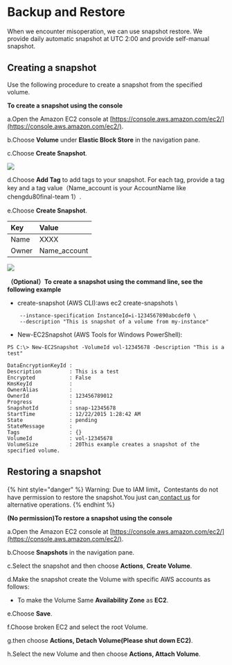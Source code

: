 # Backup and Restore

When we encounter misoperation, we can use snapshot restore. We provide daily automatic snapshot at UTC 2:00 and provide self-manual snapshot.

## Creating a snapshot <a id="ebs-create-snapshot"></a>

Use the following procedure to create a snapshot from the specified volume.

**To create a snapshot using the console**

a.Open the Amazon EC2 console at [https://console.aws.amazon.com/ec2/](https://console.aws.amazon.com/ec2/).

b.Choose **Volume** under **Elastic Block Store** in the navigation pane.

c.Choose **Create Snapshot**.

![](../../.gitbook/assets/image%20%2865%29.png)

d.Choose **Add Tag** to add tags to your snapshot. For each tag, provide a tag key and a tag value（Name\_account is your AccountName like chengdu80final-team 1）.

e.Choose **Create Snapshot**.

| Key | Value |
| :--- | :--- |
| Name | XXXX |
| Owner | Name\_account |

![](../../.gitbook/assets/image%20%2866%29.png)

**（Optional）To create a snapshot using the command line, see the following example**

* create-snapshot \(AWS CLI\):aws ec2 create-snapshots \

```text
    --instance-specification InstanceId=i-1234567890abcdef0 \
    --description "This is snapshot of a volume from my-instance"
```

* New-EC2Snapshot \(AWS Tools for Windows PowerShell\):

```text
PS C:\> New-EC2Snapshot -VolumeId vol-12345678 -Description "This is a test"

DataEncryptionKeyId :
Description         : This is a test
Encrypted           : False
KmsKeyId            :
OwnerAlias          :
OwnerId             : 123456789012
Progress            :
SnapshotId          : snap-12345678
StartTime           : 12/22/2015 1:28:42 AM
State               : pending
StateMessage        :
Tags                : {}
VolumeId            : vol-12345678
VolumeSize          : 20This example creates a snapshot of the specified volume.
```

## Restoring a snapshot <a id="ebs-create-snapshot"></a>

{% hint style="danger" %}
Warning: Due to IAM limit，Contestants do not have permission to restore the snapshot.You just can[ contact us](../../tech-support/online-support.md) for alternative operations.
{% endhint %}

**\(No permission\)To restore a snapshot using the console**

a.Open the Amazon EC2 console at [https://console.aws.amazon.com/ec2/](https://console.aws.amazon.com/ec2/).

b.Choose **Snapshots** in the navigation pane.

c.Select the snapshot and then choose **Actions**, **Create Volume**.

d.Make the snapshot create the Volume with specific AWS accounts as follows:

* To make the Volume  Same **Availability Zone** as **EC2**.

e.Choose **Save**.

f.Choose broken EC2 and select the root Volume.

g.then choose **Actions, Detach Volume\(Please shut down EC2\)**.

h.Select the new Volume and then choose **Actions, Attach Volume**.

